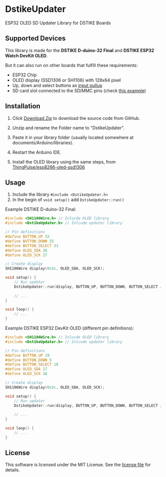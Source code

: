 # DstikeUpdater
ESP32 OLED SD Updater Library for DSTIKE Boards

## Supported Devices

This library is made for the **DSTIKE D-duino-32 Final** and **DSTIKE ESP32 Watch DevKit OLED**.  

But it can also run on other boards that fulfill these requirements:  
- ESP32 Chip
- OLED display (SSD1306 or SH1106) with 128x64 pixel
- Up, down and select buttons as [input pullup](https://www.arduino.cc/en/Tutorial/InputPullupSerial)
- SD card slot connected to the SD/MMC pins (check [this example](https://github.com/espressif/arduino-esp32/blob/master/libraries/SD_MMC/examples/SDMMC_Test/SDMMC_Test.ino))

## Installation

1) Click [Download Zip](https://github.com/spacehuhn/DstikeUpdater/archive/master.zip) to download the source code from GitHub.  
2) Unzip and rename the Folder name to "DstikeUpdater".  
3) Paste it in your library folder (usually located somewhere at documents/Arduino/libraries).  
4) Restart the Arduino IDE.  

5) Install the OLED library using the same steps, from [ThingPulse/esp8266-oled-ssd1306](https://github.com/ThingPulse/esp8266-oled-ssd1306)

## Usage

1) Include the library `#include <DstikeUpdater.h>`
2) In the begin of `void setup()` add `DstikeUpdater::run()`

Example DSTIKE D-duino-32 Final:   
```c++
#include <SH1106Wire.h> // Inlucde OLED library
#include <DstikeUpdater.h> // Inlcude updater library

// Pin definitions
#define BUTTON_UP 32
#define BUTTON_DOWN 25
#define BUTTON_SELECT 33
#define OLED_SDA 26
#define OLED_SCK 27

// Create display
SH1106Wire display(0x3c, OLED_SDA, OLED_SCK);

void setup() {
    // Run updater
    DstikeUpdater::run(display, BUTTON_UP, BUTTON_DOWN, BUTTON_SELECT /*,UPDATER_PATH, LOADING_DELAY*/);
    
    // ...
}

void loop() {
    // ...
}
```

Example DSTIKE ESP32 DevKit OLED (different pin definitions):   
```c++
#include <SH1106Wire.h> // Inlucde OLED library
#include <DstikeUpdater.h> // Inlcude updater library

// Pin definitions
#define BUTTON_UP 19
#define BUTTON_DOWN 5
#define BUTTON_SELECT 18
#define OLED_SDA 17
#define OLED_SCK 16

// Create display
SH1106Wire display(0x3c, OLED_SDA, OLED_SCK);

void setup() {
    // Run updater
    DstikeUpdater::run(display, BUTTON_UP, BUTTON_DOWN, BUTTON_SELECT /*,UPDATER_PATH, LOADING_DELAY*/);
    
    // ...
}

void loop() {
    // ...
}
```

## License

This software is licensed under the MIT License. See the [license file](LICENSE) for details.  
